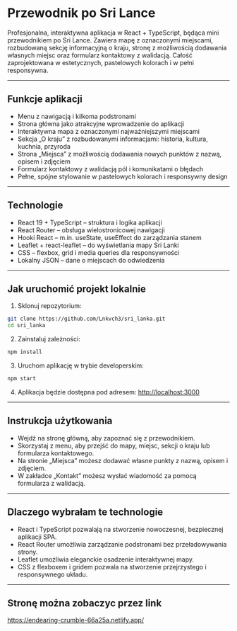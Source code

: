 # Przewodnik po Sri Lance

Profesjonalna, interaktywna aplikacja w React + TypeScript, będąca mini przewodnikiem po Sri Lance. Zawiera mapę z oznaczonymi miejscami, rozbudowaną sekcję informacyjną o kraju, stronę z możliwością dodawania własnych miejsc oraz formularz kontaktowy z walidacją. Całość zaprojektowana w estetycznych, pastelowych kolorach i w pełni responsywna.

---

## Funkcje aplikacji

- Menu z nawigacją i kilkoma podstronami
- Strona główna jako atrakcyjne wprowadzenie do aplikacji
- Interaktywna mapa z oznaczonymi najważniejszymi miejscami
- Sekcja „O kraju” z rozbudowanymi informacjami: historia, kultura, kuchnia, przyroda
- Strona „Miejsca” z możliwością dodawania nowych punktów z nazwą, opisem i zdjęciem
- Formularz kontaktowy z walidacją pól i komunikatami o błędach
- Pełne, spójne stylowanie w pastelowych kolorach i responsywny design

---

## Technologie

- React 19 + TypeScript – struktura i logika aplikacji
- React Router – obsługa wielostronicowej nawigacji
- Hooki React – m.in. useState, useEffect do zarządzania stanem
- Leaflet + react-leaflet – do wyświetlania mapy Sri Lanki
- CSS – flexbox, grid i media queries dla responsywności
- Lokalny JSON – dane o miejscach do odwiedzenia

---

## Jak uruchomić projekt lokalnie

1. Sklonuj repozytorium:

```bash
git clone https://github.com/Lnkvch3/sri_lanka.git
cd sri_lanka
```

2. Zainstaluj zależności:

```bash
npm install
```

3. Uruchom aplikację w trybie developerskim:

```bash
npm start
```

4. Aplikacja będzie dostępna pod adresem: [http://localhost:3000](http://localhost:3000)

---

## Instrukcja użytkowania

- Wejdź na stronę główną, aby zapoznać się z przewodnikiem.
- Skorzystaj z menu, aby przejść do mapy, miejsc, sekcji o kraju lub formularza kontaktowego.
- Na stronie „Miejsca” możesz dodawać własne punkty z nazwą, opisem i zdjęciem.
- W zakładce „Kontakt” możesz wysłać wiadomość za pomocą formularza z walidacją.

---

## Dlaczego wybrałam te technologie

- React i TypeScript pozwalają na stworzenie nowoczesnej, bezpiecznej aplikacji SPA.
- React Router umożliwia zarządzanie podstronami bez przeładowywania strony.
- Leaflet umożliwia eleganckie osadzenie interaktywnej mapy.
- CSS z flexboxem i gridem pozwala na stworzenie przejrzystego i responsywnego układu.

---

## Stronę można zobaczyc przez link

https://endearing-crumble-66a25a.netlify.app/
